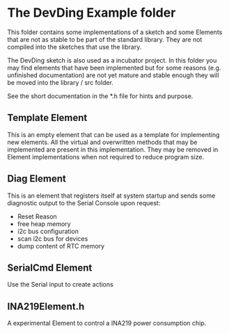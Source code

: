 # The DevDing Example folder

This folder contains some implementations of a sketch and some Elements that are not as stable to be part of the standard library.
They are not compiled into the sketches that use the library.

The DevDing sketch is also used as a incubator project. In this folder you may find elements that have been implemented but for some reasons (e.g. unfinished documentation) are not yet mature and stable enough they will be moved into the library / src folder. 

See the short documentation in the *.h file for hints and purpose.
 
## Template Element 

This is an empty element that can be used as a template for implementing new elements.
All the virtual and overwritten methods that may be implemented are present in this implementation.
They may be removed in Element implementations when not required to reduce program size.

## Diag Element

This is an element that registers itself at system startup
and sends some diagnostic output to the Serial Console upon request:
*   Reset Reason
*   free heap memory
*   i2c bus configuration
*   scan i2c bus for devices
*   dump content of RTC memory

## SerialCmd Element

Use the Serial input to create actions

## INA219Element.h

A experimental Element to control a INA219 power consumption chip.
